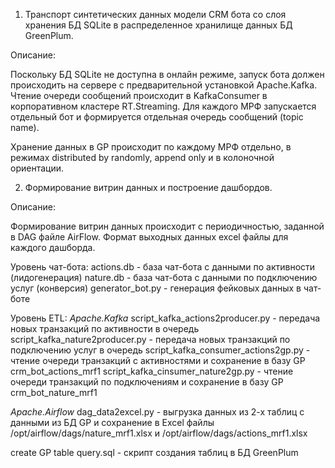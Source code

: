 1. Транспорт синтетических данных модели CRM бота со слоя хранения БД SQLite в распределенное хранилище данных БД GreenPlum.

Описание:

Поскольку БД SQLite не доступна в онлайн режиме, запуск бота должен происходить на сервере с предварительной установкой Apache.Kafka.
Чтение очереди сообщений происходит в KafkaConsumer в корпоративном кластере RT.Streaming.
Для каждого МРФ запускается отдельный бот и формируется отдельная очередь сообщений (topic name).

Хранение данных в GP происходит по каждому МРФ отдельно, в режимах distributed by randomly, append only и в колоночной ориентации.

2. Формирование витрин данных и построение дашбордов.

Описание:

Формирование витрин данных происходит с периодичностью, заданной в DAG файле AirFlow. Формат выходных данных excel файлы для каждого дашборда.

Уровень чат-бота:
actions.db - база чат-бота с данными по активности (лидогенерация)
nature.db - база чат-бота с данными по подключению услуг (конверсия)
generator_bot.py - генерация фейковых данных в чат-боте

Уровень ETL:
_Apache.Kafka_
script_kafka_actions2producer.py - передача новых транзакций по активности в очередь
script_kafka_nature2producer.py - передача новых транзакций по подключению услуг в очередь
script_kafka_consumer_actions2gp.py - чтение очереди транзакций с активностями и сохранение в базу GP crm_bot_actions_mrf1
script_kafka_cinsumer_nature2gp.py - чтение очереди транзакций по подключениям и сохранение в базу GP crm_bot_nature_mrf1

_Apache.Airflow_
dag_data2excel.py - выгрузка данных из 2-х таблиц с данными из БД GP и сохранение в Excel файлы /opt/airflow/dags/nature_mrf1.xlsx и /opt/airflow/dags/actions_mrf1.xlsx 


create GP table query.sql - скрипт создания таблиц в БД GreenPlum
